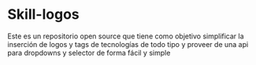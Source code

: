 # Skill-logos
Este es un repositorio open source que tiene como objetivo simplificar la inserción de logos y tags de tecnologías de todo tipo y proveer de una api para dropdowns y selector de forma fácil y simple 


